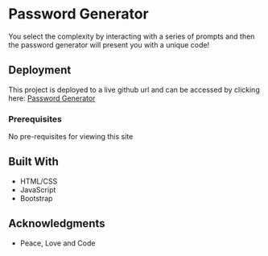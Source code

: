 # Password Generator

You select the complexity by interacting with a series of prompts and then the password generator will present you with a unique code!

## Deployment

This project is deployed to a live github url and can be accessed by clicking here: 
[Password Generator](https://claudialove.github.io/password-generator/)

### Prerequisites

No pre-requisites for viewing this site


## Built With

* HTML/CSS
* JavaScript
* Bootstrap

## Acknowledgments

* Peace, Love and Code
